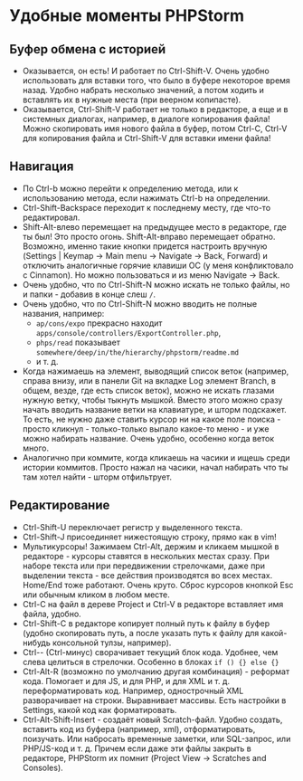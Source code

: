 # Удобные моменты PHPStorm

## Буфер обмена с историей

 * Оказывается, он есть! И работает по Ctrl-Shift-V. Очень удобно использовать для вставки того, что было в буфере
   некоторое время назад. Удобно набрать несколько значений, а потом ходить и вставлять их в нужные места (при 
   веерном копипасте).
 * Оказывается, Ctrl-Shift-V работает не только в редакторе, а еще и в системных диалогах, например, в диалоге копирования
   файла! Можно скопировать имя нового файла в буфер, потом Ctrl-C, Ctrl-V для копирования файла и Ctrl-Shift-V для
   вставки имени файла!
   
## Навигация 

 * По Ctrl-b можно перейти к определению метода, или к использованию метода, если нажимать Ctrl-b на определении.
 * Ctrl-Shift-Backspace переходит к последнему месту, где что-то редактировал.
 * Shift-Alt-влево перемещает на предыдущее место в редакторе, где ты был! Это просто огонь. Shift-Alt-вправо перемещает 
   обратно. Возможно, именно такие кнопки придется настроить вручную (Settings | Keymap -> Main menu -> Navigate -> Back, Forward) 
   и отключить аналогичные горячие клавиши ОС (у меня конфликтовало с Cinnamon). Но можно пользоваться и из меню 
   Navigate -> Back.
 * Очень удобно, что по Ctrl-Shift-N можно искать не только файлы, но и папки - добавив в конце слеш `/`.
 * Очень удобно, что по Ctrl-Shift-N можно вводить не полные названия, например:
   * `ap/cons/expo` прекрасно находит `apps/console/controllers/ExportController.php`,
   *  `phps/read` показывает `somewhere/deep/in/the/hierarchy/phpstorm/readme.md` 
   * и т. д. 
 * Когда нажимаешь на элемент, выводящий список веток (например, справа внизу, или в панели Git на вкладке Log элемент Branch, 
   в общем, везде, где есть список веток), можно не искать глазами нужную ветку, чтобы тыкнуть мышкой. Вместо этого можно
   сразу начать вводить название ветки на клавиатуре, и шторм подскажет. То есть, не нужно даже ставить курсор ни на какое
   поле поиска - просто кликнул - только-только выпало какое-то меню - и уже можно набирать название. Очень удобно,
   особенно когда веток много.
 * Аналогично при коммите, когда кликаешь на часики и ищешь среди истории коммитов. Просто нажал на часики, начал набирать
   что ты там хотел найти - шторм отфильтрует.
   
## Редактирование

 * Ctrl-Shift-U переключает регистр у выделенного текста.
 * Ctrl-Shift-J присоединяет нижестоящую строку, прямо как в vim!
 * Мультикурсоры! Зажимаем Ctrl-Alt, держим и кликаем мышкой в редакторе - курсоры ставятся в нескольких местах сразу.
   При наборе текста или при передвижении стрелочками, даже при выделении текста - все действия производятся во всех 
   местах. Home/End тоже работают. Очень круто. Сброс курсоров кнопкой Esc или обычным кликом в любом месте.
 * Ctrl-C на файл в дереве Project и Ctrl-V в редакторе вставляет имя файла, удобно.
 * Ctrl-Shift-C в редакторе копирует полный путь к файлу в буфер (удобно скопировать путь, а после указать путь к файлу
   для какой-нибудь консольной тулзы, например).
 * Ctrl-- (Ctrl-минус) сворачивает текущий блок кода. Удобнее, чем слева целиться в стрелочки. Особенно в блоках `if () {} else {}`
 * Ctrl-Alt-R (возможно по умолчанию другая комбинация) - реформат кода. Помогает и для JS, и для PHP, и для XML и т. д. переформатировать 
   код. Например, однострочный XML разворачивает на строки. Выравнивает массивы. Есть настройки в Settings, какой код как форматировать.
 * Ctrl-Alt-Shift-Insert - создаёт новый Scratch-файл. Удобно создать, вставить код из буфера (например, xml), отформатировать, 
   поизучать. Или набросать временные заметки, или SQL-запрос, или PHP/JS-код и т. д. Причем если даже эти файлы закрыть в редакторе, 
   PHPStorm их помнит (Project View -> Scratches and Consoles).